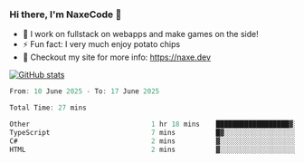 ### Hi there, I'm NaxeCode 👋
- 🔭 I work on fullstack on webapps and make games on the side!
- ⚡ Fun fact: I very much enjoy potato chips
- 🔋 Checkout my site for more info: https://naxe.dev

[![GitHub stats](https://github-readme-stats.vercel.app/api?username=naxecode&theme=onedark)](https://naxe.dev)

<!--START_SECTION:waka-->

```csharp
From: 10 June 2025 - To: 17 June 2025

Total Time: 27 mins

Other                              1 hr 18 mins    ██████████████████▓░░░░░░   74.26 %
TypeScript                         7 mins          █▓░░░░░░░░░░░░░░░░░░░░░░░   06.67 %
C#                                 2 mins          ▓░░░░░░░░░░░░░░░░░░░░░░░░   02.39 %
HTML                               2 mins          ▓░░░░░░░░░░░░░░░░░░░░░░░░   02.24 %
```

<!--END_SECTION:waka-->



<!--
**NaxeCode/NaxeCode** is a ✨ _special_ ✨ repository because its `README.md` (this file) appears on your GitHub profile.

Here are some ideas to get you started:

- 🔭 I’m currently working on Web apps for indie games!
- 🌱 I’m currently mastering C#
- 👯 I’m looking to collaborate on ...
- 🤔 I’m looking for help with ...
- 💬 Ask me about ...
- 📫 How to reach me: ...
- 😄 Pronouns: ...
- ⚡ Fun fact: I love chips
-->
